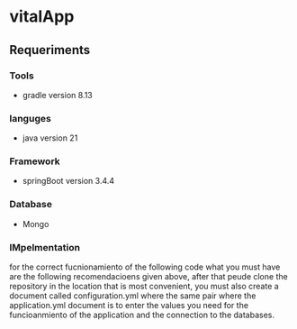 # vitalApp

## Requeriments

### Tools
  - gradle version 8.13
    
### languges
  - java version 21
    
### Framework
   - springBoot version 3.4.4
### Database

  - Mongo

### IMpelmentation 
for the correct fucnionamiento of the following code what you must have are the following recomendacioens given above, after that peude clone the repository in the location that is most convenient, you must also create a document called configuration.yml where the same pair where the application.yml document is to enter the values you need for the funcioanmiento of the application and the connection to the databases.
